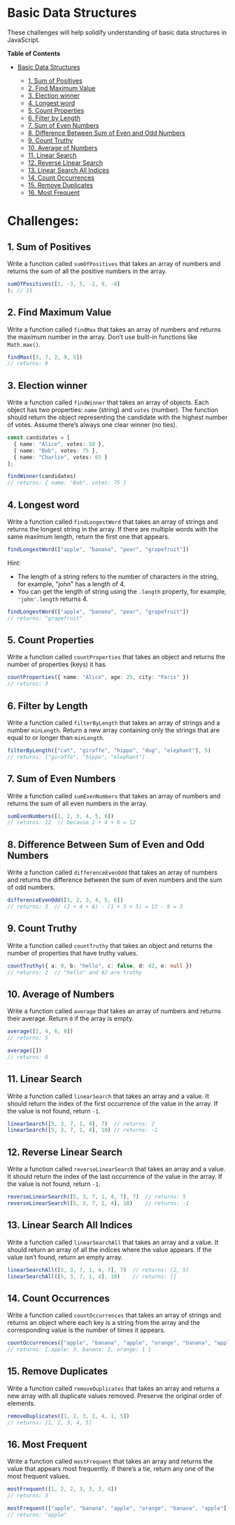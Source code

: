 # Basic Data Structures

These challenges will help solidify understanding of basic data structures in JavaScript.

**Table of Contents** 

- [Basic Data Structures](#basic-data-structures)

  - [1. Sum of Positives](#1-sum-of-positives)
  - [2. Find Maximum Value](#2-find-maximum-value)
  - [3. Election winner](#3-election-winner)
  - [4. Longest word](#4-longest-word)
  - [5. Count Properties](#5-count-properties)
  - [6. Filter by Length](#6-filter-by-length)
  - [7. Sum of Even Numbers](#7-sum-of-even-numbers)
  - [8.  Difference Between Sum of Even and Odd Numbers](#8--difference-between-sum-of-even-and-odd-numbers)
  - [9. Count Truthy](#9-count-truthy)
  - [10. Average of Numbers](#10-average-of-numbers)
  - [11. Linear Search](#11-linear-search)
  - [12. Reverse Linear Search](#12-reverse-linear-search)
  - [13. Linear Search All Indices](#13-linear-search-all-indices)
  - [14. Count Occurrences](#14-count-occurrences)
  - [15. Remove Duplicates](#15-remove-duplicates)
  - [16. Most Frequent](#16-most-frequent)

# Challenges:

## 1. Sum of Positives
Write a function called `sumOfPositives` that takes an array of numbers and returns the sum of all the positive numbers in the array.

```ts
sumOfPositives([1, -3, 5, -2, 9, -8]
); // 15
```

## 2. Find Maximum Value
Write a function called `findMax` that takes an array of numbers and returns the maximum number in the array. Don’t use built-in functions like `Math.max()`.
```ts
findMax([3, 7, 2, 9, 5])
// returns: 9
```

## 3. Election winner
Write a function called `findWinner` that takes an array of objects. Each object has two properties: `name` (string) and `votes` (number). The function should return the object representing the candidate with the highest number of votes. Assume there’s always one clear winner (no ties).
```ts
const candidates = [
  { name: "Alice", votes: 50 },
  { name: "Bob", votes: 75 },
  { name: "Charlie", votes: 65 }
];

findWinner(candidates)
// returns: { name: "Bob", votes: 75 }

```

## 4. Longest word
Write a function called `findLongestWord` that takes an array of strings and returns the longest string in the array. If there are multiple words with the same maximum length, return the first one that appears.

```ts
findLongestWord(["apple", "banana", "pear", "grapefruit"])
```
Hint:
- The length of a string refers to the number of characters in the string, for example, "john" has a length of 4.
- You can get the length of string using the `.length` property, for example, `'john'.length` returns 4.

```ts
findLongestWord(["apple", "banana", "pear", "grapefruit"])
// returns: "grapefruit"
```

## 5. Count Properties
Write a function called `countProperties` that takes an object and returns the number of properties (keys) it has.

```ts
countProperties({ name: "Alice", age: 25, city: "Paris" })
// returns: 3
```

## 6. Filter by Length
Write a function called `filterByLength` that takes an array of strings and a number `minLength`. Return a new array containing only the strings that are equal to or longer than `minLength`.

```ts
filterByLength(["cat", "giraffe", "hippo", "dog", "elephant"], 5)
// returns: ["giraffe", "hippo", "elephant"]
```

## 7. Sum of Even Numbers
Write a function called `sumEvenNumbers` that takes an array of numbers and returns the sum of all even numbers in the array.

```ts
sumEvenNumbers([1, 2, 3, 4, 5, 6])
// returns: 12  // because 2 + 4 + 6 = 12
```

## 8.  Difference Between Sum of Even and Odd Numbers
Write a function called `differenceEvenOdd` that takes an array of numbers and returns the difference between the sum of even numbers and the sum of odd numbers.

```ts
differenceEvenOdd([1, 2, 3, 4, 5, 6])
// returns: 3  // (2 + 4 + 6) - (1 + 3 + 5) = 12 - 9 = 3
```

## 9. Count Truthy
Write a function called `countTruthy` that takes an object and returns the number of properties that have truthy values.
```ts
countTruthy({ a: 0, b: "hello", c: false, d: 42, e: null })
// returns: 2  // "hello" and 42 are truthy
```

## 10. Average of Numbers
Write a function called `average` that takes an array of numbers and returns their average. Return `0` if the array is empty.
```ts
average([2, 4, 6, 8])
// returns: 5

average([])
// returns: 0
```

## 11. Linear Search
Write a function called `linearSearch` that takes an array and a value. It should return the index of the first occurrence of the value in the array. If the value is not found, return `-1`.

```ts
linearSearch([5, 3, 7, 1, 4], 7)  // returns: 2
linearSearch([5, 3, 7, 1, 4], 10) // returns: -1
```

## 12. Reverse Linear Search
Write a function called `reverseLinearSearch` that takes an array and a value. It should return the index of the last occurrence of the value in the array. If the value is not found, return `-1`.

```ts
reverseLinearSearch([5, 3, 7, 1, 4, 7], 7)  // returns: 5
reverseLinearSearch([5, 3, 7, 1, 4], 10)    // returns: -1
```

## 13. Linear Search All Indices
Write a function called `linearSearchAll` that takes an array and a value. It should return an array of all the indices where the value appears. If the value isn’t found, return an empty array.

```ts
linearSearchAll([5, 3, 7, 1, 4, 7], 7)  // returns: [2, 5]
linearSearchAll([5, 3, 7, 1, 4], 10)    // returns: []
```

## 14. Count Occurrences
Write a function called `countOccurrences` that takes an array of strings and returns an object where each key is a string from the array and the corresponding value is the number of times it appears.

```ts
countOccurrences(["apple", "banana", "apple", "orange", "banana", "apple"])
// returns: { apple: 3, banana: 2, orange: 1 }
```

## 15. Remove Duplicates
Write a function called `removeDuplicates` that takes an array and returns a new array with all duplicate values removed. Preserve the original order of elements.

```ts
removeDuplicates([1, 2, 3, 2, 4, 1, 5])
// returns: [1, 2, 3, 4, 5]
```

## 16. Most Frequent
Write a function called `mostFrequent` that takes an array and returns the value that appears most frequently. If there’s a tie, return any one of the most frequent values.

```ts
mostFrequent([1, 2, 2, 3, 3, 3, 4])
// returns: 3

mostFrequent(["apple", "banana", "apple", "orange", "banana", "apple"])
// returns: "apple"
```